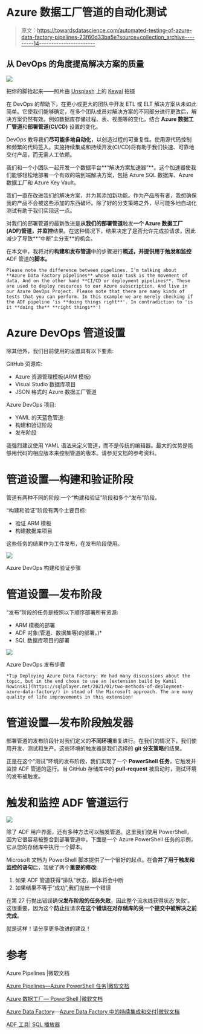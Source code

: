 # Azure 数据工厂管道的自动化测试

> 原文：<https://towardsdatascience.com/automated-testing-of-azure-data-factory-pipelines-23f60d33ba5e?source=collection_archive---------14----------------------->

## 从 DevOps 的角度提高解决方案的质量

![](img/1c83bb778207400116bac58a993a84df.png)

把你的脚抬起来——照片由 [Unsplash](https://unsplash.com/?utm_source=unsplash&utm_medium=referral&utm_content=creditCopyText) 上的 [Kewal](https://unsplash.com/@kewal?utm_source=unsplash&utm_medium=referral&utm_content=creditCopyText) 拍摄

在 DevOps 的帮助下，在更小或更大的团队中开发 ETL 或 ELT 解决方案从未如此简单。它使我们能够确定，在多个团队成员对解决方案的不同部分进行更改后，解决方案仍然有效。例如数据库存储过程、表、视图等的变化。结合 **Azure 数据工厂管道**和**部署管道(CI/CD)** 设置的变化。

DevOps 教导我们**尽可能多地自动化**，以创造过程的可重复性。使用源代码控制和频繁的代码签入。实施持续集成和持续开发(CI/CD)将有助于我们快速、可靠地交付产品，而无需人工依赖。

我们和一个小团队一起开发一个数据平台**“解决方案加速器”**。这个加速器使我们能够轻松地部署一个有效的端到端解决方案，包括 Azure SQL 数据库、Azure 数据工厂和 Azure Key Vault。

我们一直在改进我们的解决方案，并为其添加新功能。作为产品所有者，我想确保我的产品不会被这些添加的东西破坏。除了好的分支策略之外，尽可能多地自动化测试有助于我们实现这一点。

对我们的部署管道的最新改进是**从我们的部署管道**触发**一个 Azure 数据工厂(ADF)管道，并监控**结果。在这种情况下，结果决定了是否允许完成拉请求，因此减少了导致**“中断”主分支**的机会。

在本文中，我将对的**构建和发布管道**中的步骤进行**概述，并提供用于触发和监控**ADF 管道的**脚本。**

```
Please note the difference between pipelines. I'm talking about **Azure Data Factory pipelines** whose main task is the movement of data. And on the other hand **CI/CD or deployment pipelines**. These are used to deploy resources to our Azure subscription. And live in our Azure DevOps Project. Please note that there are many kinds of tests that you can perform. In this example we are merely checking if the ADF pipeline 'is **doing things right**'. In contradiction to 'is it **doing the** **right things**'!
```

# Azure DevOps 管道设置

除其他外，我们目前使用的设置具有以下要素:

GitHub 资源库:

*   Azure 资源管理模板(ARM 模板)
*   Visual Studio 数据库项目
*   JSON 格式的 Azure 数据工厂管道

Azure DevOps 项目:

*   YAML 的天蓝色管道:
*   构建和验证阶段
*   发布阶段

我强烈建议使用 YAML 语法来定义管道，而不是传统的编辑器。最大的优势是能够用代码的相应版本来控制管道的版本。请参见文档的参考资料。

# 管道设置—构建和验证阶段

管道有两种不同的阶段:一个“构建和验证”阶段和多个“发布”阶段。

“构建和验证”阶段有两个主要目标:

*   验证 ARM 模板
*   构建数据库项目

这些任务的结果作为工件发布，在发布阶段使用。

![](img/729403a8b4992d28dfc4b9bfb905877b.png)

Azure DevOps 构建和验证步骤

# 管道设置—发布阶段

“发布”阶段的任务是按照以下顺序部署所有资源:

*   ARM 模板的部署
*   ADF 对象(管道、数据集等)的部署。)*
*   SQL 数据库项目的部署

![](img/5c0eb7bed5477e6c16a1b3129e87beab.png)

Azure DevOps 发布步骤

```
*Tip Deploying Azure Data Factory: We had many discussions about the topic, but in the end chose to use an [extension build by Kamil Nowinski](https://sqlplayer.net/2021/01/two-methods-of-deployment-azure-data-factory/) in stead of the Microsoft approach. The are many quality of life improvements in this extension!
```

# 管道设置—发布阶段触发器

部署管道的发布阶段针对我们定义的**不同环境**重复进行。在我们的情况下，我们使用开发、测试和生产。这些环境的触发器是我们选择的 **git 分支策略**的结果。

正是在这个“测试”环境的发布阶段，我们实现了一个 **PowerShell 任务**，它触发并监控 ADF 管道的运行。当 GitHub 存储库中的 **pull-request** 被启动时，测试环境的发布被触发。

# 触发和监控 ADF 管道运行

![](img/d841b9793f49a85d84ec1f91525fed9a.png)

除了 ADF 用户界面，还有多种方法可以触发管道。这里我们使用 PowerShell，因为它很容易被整合到部署管道中。下面是一个 Azure PowerShell 任务的示例，它从您的存储库中执行一个脚本。

Microsoft 文档为 PowerShell 脚本提供了一个很好的起点。在**合并了用于触发和监控的语句**后，我做了两个**重要的修改**:

1.  如果 ADF 管道获得“排队”状态，脚本将会中断
2.  如果结果不等于“成功”,我们抛出一个错误

在第 27 行抛出错误确保**发布阶段的任务失败**，因此整个流水线获得状态‘失败’。这很重要，因为这个**防止**拉请求**在这个错误在对存储库的另一个提交中被解决之前完成**。

就是这样！请分享更多改进的建议！

# 参考

Azure Pipelines |微软文档

[Azure Pipelines—Azure PowerShell 任务|微软文档](https://docs.microsoft.com/en-us/azure/devops/pipelines/tasks/deploy/azure-powershell?view=azure-devops)

[Azure 数据工厂— PowerShell |微软文档](https://docs.microsoft.com/en-us/azure/data-factory/quickstart-create-data-factory-powershell)

[Azure Data Factory](https://docs.microsoft.com/en-us/azure/data-factory/continuous-integration-deployment)—[Azure Data Factory 中的持续集成和交付|微软文档](https://docs.microsoft.com/en-us/azure/data-factory/continuous-integration-deployment)

[ADF 工具| SQL 播放器](https://sqlplayer.net/adftools/)